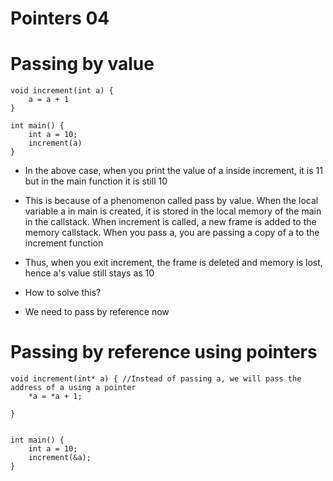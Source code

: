 # Pointers 04

# Passing by value

	void increment(int a) {
		a = a + 1
	}

	int main() {
		int a = 10;
		increment(a)
	}

- In the above case, when you print the value of a inside increment, it is 11 but in the main function it is still 10
- This is because of a phenomenon called pass by value. When the local variable a in main is created, it is stored in the local memory of the main in the callstack. When increment is called, a new frame is added to the memory callstack. When you pass a, you are passing a copy of a to the increment function
- Thus, when you exit increment, the frame is deleted and memory is lost, hence a's value still stays as 10

- How to solve this? 
- We need to pass by reference now

# Passing by reference using pointers

	void increment(int* a) { //Instead of passing a, we will pass the address of a using a pointer
		*a = *a + 1;

	}


	int main() {
		int a = 10;
		increment(&a);
	}
